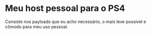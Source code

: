 # Meu host pessoal para o PS4
 Consiste nos payloads que eu acho necessário, o mais leve possível e cômodo para meu uso pessoal.
